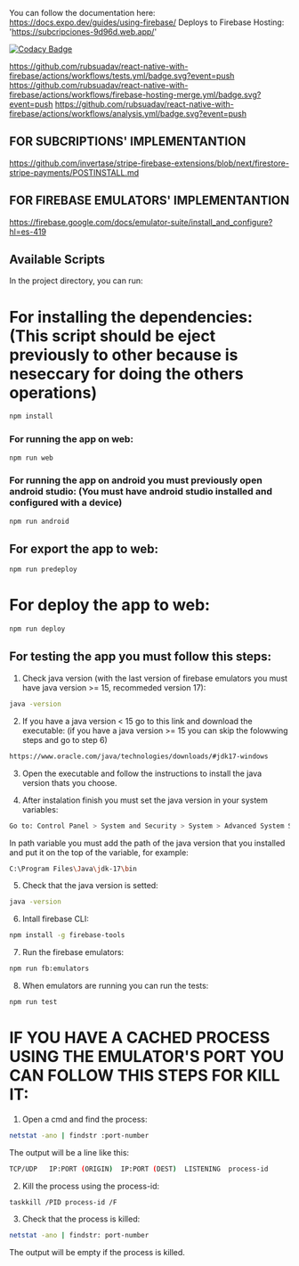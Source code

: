 You can follow the documentation here:
https://docs.expo.dev/guides/using-firebase/
Deploys to Firebase Hosting:
'https://subcripciones-9d96d.web.app/'

[![Codacy Badge](https://api.codacy.com/project/badge/Grade/c06f896ede2d42b8809488e98a4c68b2)](https://app.codacy.com/gh/rubsuadav/react-native-with-firebase?utm_source=github.com&utm_medium=referral&utm_content=rubsuadav/react-native-with-firebase&utm_campaign=Badge_Grade)

https://github.com/rubsuadav/react-native-with-firebase/actions/workflows/tests.yml/badge.svg?event=push
https://github.com/rubsuadav/react-native-with-firebase/actions/workflows/firebase-hosting-merge.yml/badge.svg?event=push
https://github.com/rubsuadav/react-native-with-firebase/actions/workflows/analysis.yml/badge.svg?event=push

## FOR SUBCRIPTIONS' IMPLEMENTANTION

https://github.com/invertase/stripe-firebase-extensions/blob/next/firestore-stripe-payments/POSTINSTALL.md

## FOR FIREBASE EMULATORS' IMPLEMENTANTION

https://firebase.google.com/docs/emulator-suite/install_and_configure?hl=es-419

## Available Scripts

In the project directory, you can run:

# For installing the dependencies: (This script should be eject previously to other because is neseccary for doing the others operations)

```bash
npm install
```

### For running the app on web:

```bash
npm run web
```

### For running the app on android you must previously open android studio: (You must have android studio installed and configured with a device)

```bash
npm run android
```

## For export the app to web:

```bash
npm run predeploy
```

# For deploy the app to web:

```bash
npm run deploy
```

## For testing the app you must follow this steps:

1. Check java version (with the last version of firebase emulators you must have java version >= 15, recommeded version 17):

```bash
java -version
```

2. If you have a java version < 15 go to this link and download the executable: (if you have a java version >= 15 you can skip the folowwing steps and go to step 6)

```bash
https://www.oracle.com/java/technologies/downloads/#jdk17-windows
```

3. Open the executable and follow the instructions to install the java version thats you choose.

4. After instalation finish you must set the java version in your system variables:

```bash
Go to: Control Panel > System and Security > System > Advanced System Settings > Environment Variables > System Variables > Path
```

In path variable you must add the path of the java version that you installed and put it on the top of the variable, for example:

```bash
C:\Program Files\Java\jdk-17\bin
```

5. Check that the java version is setted:

```bash
java -version
```

6. Intall firebase CLI:

```bash
npm install -g firebase-tools
```

7. Run the firebase emulators:

```bash
npm run fb:emulators
```

8. When emulators are running you can run the tests:

```bash
npm run test
```

# IF YOU HAVE A CACHED PROCESS USING THE EMULATOR'S PORT YOU CAN FOLLOW THIS STEPS FOR KILL IT:

1. Open a cmd and find the process:

```bash
netstat -ano | findstr :port-number
```

The output will be a line like this:

```bash
TCP/UDP   IP:PORT (ORIGIN)  IP:PORT (DEST)  LISTENING  process-id
```

2. Kill the process using the process-id:

```bash
taskkill /PID process-id /F
```

3. Check that the process is killed:

```bash
netstat -ano | findstr: port-number
```

The output will be empty if the process is killed.
